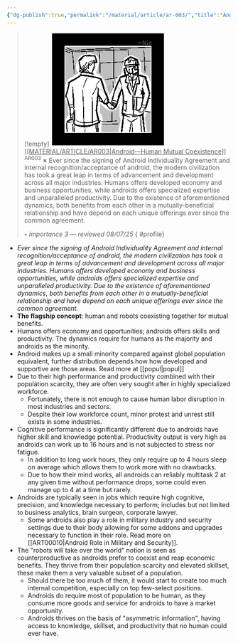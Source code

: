 ```yaml
---
{"dg-publish":true,"permalink":"/material/article/ar-003/","title":"Android—Human Mutual Coexistence","tags":["-article"]}
---
```


>[!empty]
> ![RESOURCE/ASSET/ICON/AR003.png|icon](/img/user/RESOURCE/ASSET/ICON/AR003.png) <u class="title">[[MATERIAL/ARTICLE/AR003\|Android—Human Mutual Coexistence]]</u> <sup class="title">AR003</sup> <b class="title">×</b>
> Ever since the signing of Android Individuality Agreement and internal recognition/acceptance of android, the modern civilization has took a great leap in terms of advancement and development across all major industries. Humans offers developed economy and business opportunities, while androids offers specialized expertise and unparalleled productivity. Due to the existence of aforementioned dynamics, both benefits from each other in a mutually-beneficial relationship and have depend on each unique offerings ever since the common agreement.
> 
> <b>\-</b>
> <i class="small">importance 3 — reviewed 08/07/25</i>
{ #profile}


- *Ever since the signing of Android Individuality Agreement and internal recognition/acceptance of android, the modern civilization has took a great leap in terms of advancement and development across all major industries. Humans offers developed economy and business opportunities, while androids offers specialized expertise and unparalleled productivity. Due to the existence of aforementioned dynamics, both benefits from each other in a mutually-beneficial relationship and have depend on each unique offerings ever since the common agreement.*
- **The flagship concept**: human and robots coexisting together for mutual benefits.
- Humans offers economy and opportunities; androids offers skills and productivity. The dynamics require for humans as the majority and androids as the minority.
- Android makes up a small minority compared against global population equivalent, further distribution depends how how developed and supportive are those areas. Read more at [[popul\|popul]]
- Due to their high performance and productivity combined with their population scarcity, they are often very sought after in highly specialized workforce.
	- Fortunately, there is not enough to cause human labor disruption in most industries and sectors.
	- Despite their low workforce count, minor protest and unrest still exists in some industries.
- Cognitive performance is significantly different due to androids have higher skill and knowledge potential. Productivity output is very high as androids can work up to 16 hours and is not subjected to stress nor fatigue.
	- In addition to long work hours, they only require up to 4 hours sleep on average which allows them to work more with no drawbacks.
	- Due to how their mind works, all androids can reliably multitask 2 at any given time without performance drops, some could even manage up to 4 at a time but rarely.
- Androids are typically seen in jobs which require high cognitive, precision, and knowledge necessary to perform; includes but not limited to business analytics, brain surgeon, corporate lawyer.
	- Some androids also play a role in military industry and security settings due to their body allowing for some addons and upgrades necessary to function in their role. Read more on [[ART00010\|Android Role in Military and Security]].
- The "robots will take over the world" notion is seen as counterproductive as androids prefer to coexist and reap economic benefits. They thrive from their population scarcity and elevated skillset, these make them a very valuable subset of a population.
	- Should there be too much of them, it would start to create too much internal competition, especially on top few-select positions.
	- Androids do require most of population to be human, as they consume more goods and service for androids to have a market opportunity.
	- Androids thrives on the basis of "asymmetric information", having access to knowledge, skillset, and productivity that no human could ever have.
